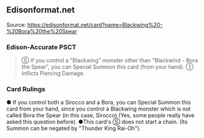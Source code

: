 
## Edisonformat.net

Source: https://edisonformat.net/card?name=Blackwing%20-%20Bora%20the%20Spear

### Edison-Accurate PSCT

> Ⓢ If you control a "Blackwing" monster other than "Blackwind - Bora the Spear", you can Special Summon this card (from your hand).
> ① Inflicts Piercing Damage.

### Card Rulings

● If you control both a Sirocco and a Bora, you can Special Summon this card from your hand, since you control a Blackwing monster which is not called Bora the Spear (in this case, Sirocco) (Yes, some people really have asked this question before).
●This card's Ⓢ does not start a chain.
(Its Summon can be negated by "Thunder King Rai-Oh").
            